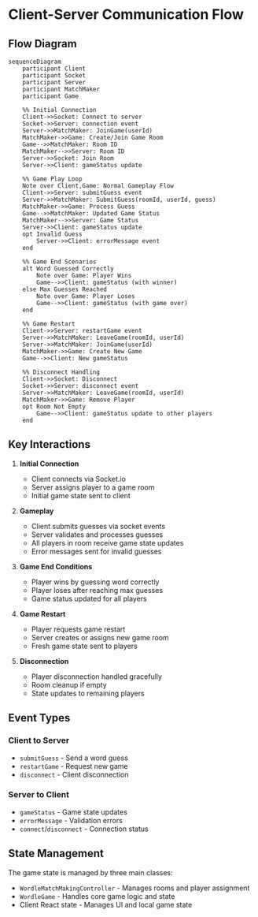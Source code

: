 # Client-Server Communication Flow

## Flow Diagram

```mermaid
sequenceDiagram
    participant Client
    participant Socket
    participant Server
    participant MatchMaker
    participant Game

    %% Initial Connection
    Client->>Socket: Connect to server
    Socket->>Server: connection event
    Server->>MatchMaker: JoinGame(userId)
    MatchMaker->>Game: Create/Join Game Room
    Game-->>MatchMaker: Room ID
    MatchMaker-->>Server: Room ID
    Server->>Socket: Join Room
    Server->>Client: gameStatus update

    %% Game Play Loop
    Note over Client,Game: Normal Gameplay Flow
    Client->>Server: submitGuess event
    Server->>MatchMaker: SubmitGuess(roomId, userId, guess)
    MatchMaker->>Game: Process Guess
    Game-->>MatchMaker: Updated Game Status
    MatchMaker-->>Server: Game Status
    Server->>Client: gameStatus update
    opt Invalid Guess
        Server->>Client: errorMessage event
    end

    %% Game End Scenarios
    alt Word Guessed Correctly
        Note over Game: Player Wins
        Game-->>Client: gameStatus (with winner)
    else Max Guesses Reached
        Note over Game: Player Loses
        Game-->>Client: gameStatus (with game over)
    end

    %% Game Restart
    Client->>Server: restartGame event
    Server->>MatchMaker: LeaveGame(roomId, userId)
    Server->>MatchMaker: JoinGame(userId)
    MatchMaker->>Game: Create New Game
    Game-->>Client: New gameStatus

    %% Disconnect Handling
    Client->>Socket: Disconnect
    Socket->>Server: disconnect event
    Server->>MatchMaker: LeaveGame(roomId, userId)
    MatchMaker->>Game: Remove Player
    opt Room Not Empty
        Game-->>Client: gameStatus update to other players
    end
```

## Key Interactions

1. **Initial Connection**

   - Client connects via Socket.io
   - Server assigns player to a game room
   - Initial game state sent to client

2. **Gameplay**

   - Client submits guesses via socket events
   - Server validates and processes guesses
   - All players in room receive game state updates
   - Error messages sent for invalid guesses

3. **Game End Conditions**

   - Player wins by guessing word correctly
   - Player loses after reaching max guesses
   - Game status updated for all players

4. **Game Restart**

   - Player requests game restart
   - Server creates or assigns new game room
   - Fresh game state sent to players

5. **Disconnection**
   - Player disconnection handled gracefully
   - Room cleanup if empty
   - State updates to remaining players

## Event Types

### Client to Server

- `submitGuess` - Send a word guess
- `restartGame` - Request new game
- `disconnect` - Client disconnection

### Server to Client

- `gameStatus` - Game state updates
- `errorMessage` - Validation errors
- `connect`/`disconnect` - Connection status

## State Management

The game state is managed by three main classes:

- `WordleMatchMakingController` - Manages rooms and player assignment
- `WordleGame` - Handles core game logic and state
- Client React state - Manages UI and local game state

